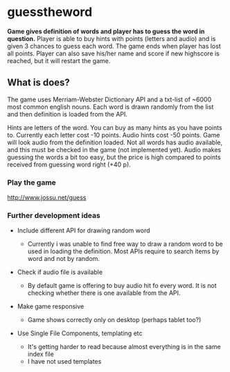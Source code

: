 # guesstheword
**Game gives definition of words and player has to guess the word in question.**
Player is able to buy hints with points (letters and audio) and is given 3 chances to guess each word. The game ends when player has lost all points. Player can also save his/her name and score if new highscore is reached, but it will restart the game.

## What is does?

The game uses Merriam-Webster Dictionary API and a txt-list of ~6000 most common english nouns. Each word is drawn randomly from the list and then definition is loaded from the API.

Hints are letters of the word. You can buy as many hints as you have points to. Currently each letter cost -10 points.
Audio hints cost -50 points. Game will look audio from the definition loaded. Not all words has audio available, and this must be checked in the game (not implemented yet).
Audio makes guessing the words a bit too easy, but the price is high compared to points received from guessing word right (+40 p).

### Play the game
http://www.jossu.net/guess

### Further development ideas
- Include different API for drawing random word
  - Currently i was unable to find free way to draw a random word to be used in loading the definition. Most APIs require to search items by word and not by random.
  
- Check if audio file is available
  - By default game is offering to buy audio hit fo every word. It is not checking whether there is one available from the API.

- Make game responsive
  - Game shows correctly only on desktop (perhaps tablet too?)
  
- Use Single File Components, templating etc
  - It's getting harder to read because almost everything is in the same index file
  - I have not used templates
